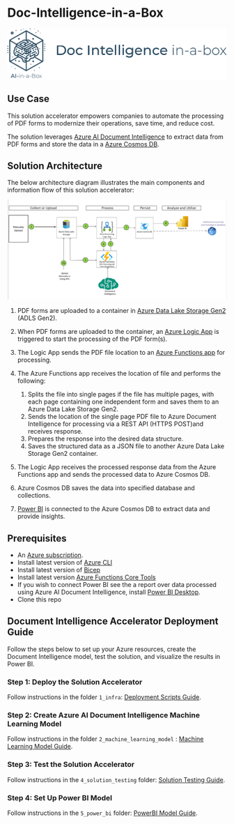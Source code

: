 # Doc-Intelligence-in-a-Box
![Banner](./readme_assets/banner-doc-intelligence-in-a-box.png)

## Use Case
This solution accelerator empowers companies to automate the processing of PDF forms to modernize their operations, save time, and reduce cost.

The solution leverages [Azure AI Document Intelligence](https://azure.microsoft.com/en-us/products/ai-services/ai-document-intelligence) to extract data from PDF forms and store the data in a [Azure Cosmos DB](https://learn.microsoft.com/en-us/azure/cosmos-db/introduction).

## Solution Architecture
The below architecture diagram illustrates the main components and information flow of this solution accelerator: 

![Architecture Diagram](./Deployment/Images/Arch-SA-PDF-Form-Processing-Automation.png "PDF Form Processing Automation Architecture Diagram")

1. PDF forms are uploaded to a container in [Azure Data Lake Storage Gen2](https://learn.microsoft.com/en-us/azure/storage/blobs/data-lake-storage-introduction) (ADLS Gen2).
1. When PDF forms are uploaded to the container, an [Azure Logic App](https://learn.microsoft.com/en-us/azure/logic-apps/logic-apps-overview) is triggered to start the processing of the PDF form(s).  
1. The Logic App sends the PDF file location to an [Azure Functions app](https://learn.microsoft.com/en-us/azure/azure-functions/functions-overview?pivots=programming-language-python) for processing.
1. The Azure Functions app receives the location of file and performs the following:

    1. Splits the file into single pages if the file has multiple pages, with each page containing one independent form and saves them to an Azure Data Lake Storage Gen2.
    1. Sends the location of the single page PDF file to Azure Document Intelligence for processing via a REST API (HTTPS POST)and receives response.
    1. Prepares the response into the desired data structure.
    1. Saves the structured data as a JSON file to another Azure Data Lake Storage Gen2 container.

1. The Logic App receives the processed response data from the Azure Functions app and sends the processed data to Azure Cosmos DB.
1. Azure Cosmos DB saves the data into specified database and collections.
1. [Power BI](https://learn.microsoft.com/en-us/power-bi/fundamentals/power-bi-overview) is connected to the Azure Cosmos DB to extract data and provide insights.

## Prerequisites

* An [Azure subscription](https://azure.microsoft.com/en-us/free/).
* Install latest version of [Azure CLI](https://docs.microsoft.com/en-us/cli/azure/install-azure-cli-windows?view=azure-cli-latest)
* Install latest version of [Bicep](https://docs.microsoft.com/en-us/azure/azure-resource-manager/bicep/install)
* Install latest version [Azure Functions Core Tools](https://docs.microsoft.com/en-us/azure/azure-functions/functions-run-local?tabs=v4%2Cwindows%2Ccsharp%2Cportal%2Cbash#v2)
* If you wish to connect Power BI see the a report over data processed using Azure AI Document Intelligence, install [Power BI Desktop](https://powerbi.microsoft.com/en-us/desktop/).
* Clone this repo

## Document Intelligence Accelerator Deployment Guide

Follow the steps below to set up your Azure resources, create the Document Intelligence model, test the solution, and visualize the results in Power BI.

### Step 1: Deploy the Solution Accelerator

Follow instructions in the folder `1_infra`: [Deployment Scripts Guide](./1_infra/README.md).

### Step 2: Create Azure AI Document Intelligence Machine Learning Model

Follow instructions in the folder `2_machine_learning_model` : [Machine Learning Model Guide](./2_machine_learning_model/README.md).

### Step 3: Test the Solution Accelerator

Follow instructions in the `4_solution_testing` folder: [Solution Testing Guide](./3_solution_testing/README.md).

### Step 4: Set Up Power BI Model

Follow instructions in the `5_power_bi` folder: [PowerBI Model Guide](./4_power_bi/README.md).
